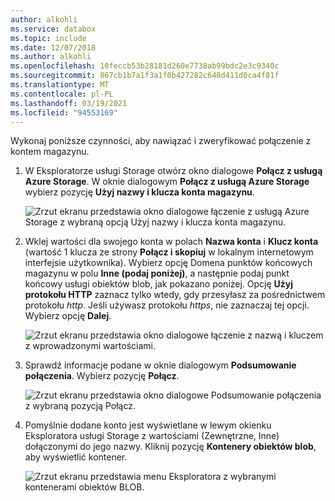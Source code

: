 ```yaml
---
author: alkohli
ms.service: databox
ms.topic: include
ms.date: 12/07/2018
ms.author: alkohli
ms.openlocfilehash: 10feccb53b28181d260e7738ab99bdc2e3c9340c
ms.sourcegitcommit: 867cb1b7a1f3a1f0b427282c648d411d0ca4f81f
ms.translationtype: MT
ms.contentlocale: pl-PL
ms.lasthandoff: 03/19/2021
ms.locfileid: "94553169"
---
```

Wykonaj poniższe czynności, aby nawiązać i zweryfikować połączenie z kontem magazynu.

1. W Eksploratorze usługi Storage otwórz okno dialogowe **Połącz z usługą Azure Storage**. W oknie dialogowym **Połącz z usługą Azure Storage** wybierz pozycję **Użyj nazwy i klucza konta magazynu**.

    ![Zrzut ekranu przedstawia okno dialogowe łączenie z usługą Azure Storage z wybraną opcją Użyj nazwy i klucza konta magazynu.](media/data-box-verify-connection/data-box-connect-via-rest-9.png)

2. Wklej wartości dla swojego konta w polach **Nazwa konta** i **Klucz konta** (wartość 1 klucza ze strony **Połącz i skopiuj** w lokalnym internetowym interfejsie użytkownika). Wybierz opcję Domena punktów końcowych magazynu w polu **Inne (podaj poniżej)**, a następnie podaj punkt końcowy usługi obiektów blob, jak pokazano poniżej. Opcję **Użyj protokołu HTTP** zaznacz tylko wtedy, gdy przesyłasz za pośrednictwem protokołu *http*. Jeśli używasz protokołu *https*, nie zaznaczaj tej opcji. Wybierz opcję **Dalej**.

    ![Zrzut ekranu przedstawia okno dialogowe łączenie z nazwą i kluczem z wprowadzonymi wartościami.](media/data-box-verify-connection/data-box-connect-via-rest-11.png)    

3. Sprawdź informacje podane w oknie dialogowym **Podsumowanie połączenia**. Wybierz pozycję **Połącz**.

    ![Zrzut ekranu przedstawia okno dialogowe Podsumowanie połączenia z wybraną pozycją Połącz.](media/data-box-verify-connection/data-box-connect-via-rest-12.png)

4. Pomyślnie dodane konto jest wyświetlane w lewym okienku Eksploratora usługi Storage z wartościami (Zewnętrzne, Inne) dołączonymi do jego nazwy. Kliknij pozycję **Kontenery obiektów blob**, aby wyświetlić kontener.

    ![Zrzut ekranu przedstawia menu Eksploratora z wybranymi kontenerami obiektów BLOB.](media/data-box-verify-connection/data-box-connect-via-rest-17.png)
